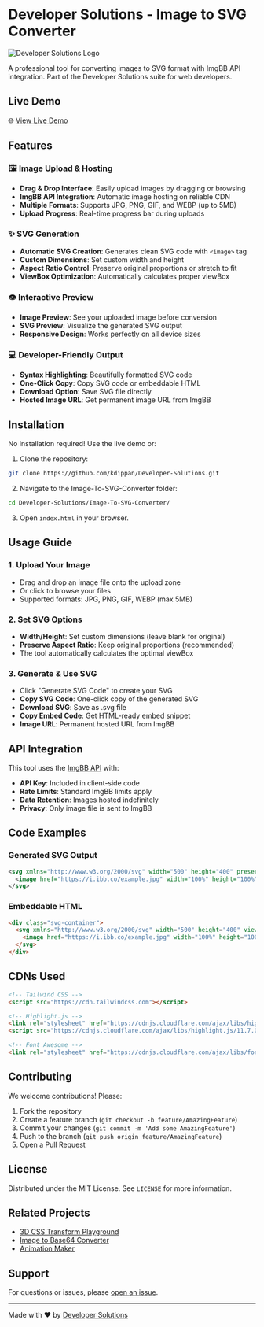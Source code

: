 # Developer Solutions - Image to SVG Converter

![Developer Solutions Logo](https://iili.io/Fr4AkZu.png)

A professional tool for converting images to SVG format with ImgBB API integration. Part of the Developer Solutions suite for web developers.

## Live Demo

🌐 [View Live Demo](https://developersolutions.netlify.app/image-to-svg-converter/)

## Features

### 🖼️ Image Upload & Hosting
- **Drag & Drop Interface**: Easily upload images by dragging or browsing
- **ImgBB API Integration**: Automatic image hosting on reliable CDN
- **Multiple Formats**: Supports JPG, PNG, GIF, and WEBP (up to 5MB)
- **Upload Progress**: Real-time progress bar during uploads

### ✨ SVG Generation
- **Automatic SVG Creation**: Generates clean SVG code with `<image>` tag
- **Custom Dimensions**: Set custom width and height
- **Aspect Ratio Control**: Preserve original proportions or stretch to fit
- **ViewBox Optimization**: Automatically calculates proper viewBox

### 👁️ Interactive Preview
- **Image Preview**: See your uploaded image before conversion
- **SVG Preview**: Visualize the generated SVG output
- **Responsive Design**: Works perfectly on all device sizes

### 💻 Developer-Friendly Output
- **Syntax Highlighting**: Beautifully formatted SVG code
- **One-Click Copy**: Copy SVG code or embeddable HTML
- **Download Option**: Save SVG file directly
- **Hosted Image URL**: Get permanent image URL from ImgBB

## Installation

No installation required! Use the live demo or:

1. Clone the repository:
```bash
git clone https://github.com/kdippan/Developer-Solutions.git
```

2. Navigate to the Image-To-SVG-Converter folder:
```bash
cd Developer-Solutions/Image-To-SVG-Converter/
```

3. Open `index.html` in your browser.

## Usage Guide

### 1. Upload Your Image
- Drag and drop an image file onto the upload zone
- Or click to browse your files
- Supported formats: JPG, PNG, GIF, WEBP (max 5MB)

### 2. Set SVG Options
- **Width/Height**: Set custom dimensions (leave blank for original)
- **Preserve Aspect Ratio**: Keep original proportions (recommended)
- The tool automatically calculates the optimal viewBox

### 3. Generate & Use SVG
- Click "Generate SVG Code" to create your SVG
- **Copy SVG Code**: One-click copy of the generated SVG
- **Download SVG**: Save as .svg file
- **Copy Embed Code**: Get HTML-ready embed snippet
- **Image URL**: Permanent hosted URL from ImgBB

## API Integration

This tool uses the [ImgBB API](https://api.imgbb.com/) with:

- **API Key**: Included in client-side code
- **Rate Limits**: Standard ImgBB limits apply
- **Data Retention**: Images hosted indefinitely
- **Privacy**: Only image file is sent to ImgBB

## Code Examples

### Generated SVG Output
```svg
<svg xmlns="http://www.w3.org/2000/svg" width="500" height="400" preserveAspectRatio="xMidYMid meet" viewBox="0 0 800 600">
  <image href="https://i.ibb.co/example.jpg" width="100%" height="100%" preserveAspectRatio="xMidYMid meet"/>
</svg>
```

### Embeddable HTML
```html
<div class="svg-container">
  <svg xmlns="http://www.w3.org/2000/svg" width="500" height="400" viewBox="0 0 800 600">
    <image href="https://i.ibb.co/example.jpg" width="100%" height="100%"/>
  </svg>
</div>
```

## CDNs Used

```html
<!-- Tailwind CSS -->
<script src="https://cdn.tailwindcss.com"></script>

<!-- Highlight.js -->
<link rel="stylesheet" href="https://cdnjs.cloudflare.com/ajax/libs/highlight.js/11.7.0/styles/atom-one-dark.min.css">
<script src="https://cdnjs.cloudflare.com/ajax/libs/highlight.js/11.7.0/highlight.min.js"></script>

<!-- Font Awesome -->
<link rel="stylesheet" href="https://cdnjs.cloudflare.com/ajax/libs/font-awesome/6.4.0/css/all.min.css">
```

## Contributing

We welcome contributions! Please:

1. Fork the repository
2. Create a feature branch (`git checkout -b feature/AmazingFeature`)
3. Commit your changes (`git commit -m 'Add some AmazingFeature'`)
4. Push to the branch (`git push origin feature/AmazingFeature`)
5. Open a Pull Request

## License

Distributed under the MIT License. See `LICENSE` for more information.

## Related Projects

- [3D CSS Transform Playground](https://github.com/kdippan/Developer-Solutions/tree/main/3D-Transform-Playground)
- [Image to Base64 Converter](https://github.com/kdippan/Developer-Solutions/tree/main/Image-Base64-Converter)
- [Animation Maker](https://github.com/kdippan/Developer-Solutions/tree/main/Animation-Maker)

## Support

For questions or issues, please [open an issue](https://github.com/kdippan/Developer-Solutions/issues).

---

Made with ❤️ by [Developer Solutions](https://developersolutions.netlify.app/)